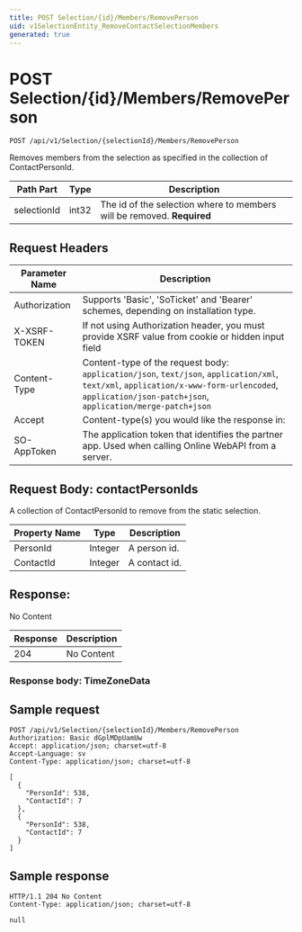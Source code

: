 ```yaml
---
title: POST Selection/{id}/Members/RemovePerson
uid: v1SelectionEntity_RemoveContactSelectionMembers
generated: true
---
```


# POST Selection/{id}/Members/RemovePerson

```http
POST /api/v1/Selection/{selectionId}/Members/RemovePerson
```

Removes members from the selection as  specified in the collection of ContactPersonId.






| Path Part | Type | Description |
|-----------|------|-------------|
| selectionId | int32 | The id of the selection where to members will be removed. **Required** |



## Request Headers

| Parameter Name | Description |
|----------------|-------------|
| Authorization  | Supports 'Basic', 'SoTicket' and 'Bearer' schemes, depending on installation type. |
| X-XSRF-TOKEN   | If not using Authorization header, you must provide XSRF value from cookie or hidden input field |
| Content-Type | Content-type of the request body: `application/json`, `text/json`, `application/xml`, `text/xml`, `application/x-www-form-urlencoded`, `application/json-patch+json`, `application/merge-patch+json` |
| Accept         | Content-type(s) you would like the response in:  |
| SO-AppToken | The application token that identifies the partner app. Used when calling Online WebAPI from a server. |

## Request Body: contactPersonIds 

A collection of ContactPersonId to remove from the static selection. 

| Property Name | Type |  Description |
|----------------|------|--------------|
| PersonId | Integer | A person id. |
| ContactId | Integer | A contact id. |

## Response:

No Content

| Response | Description |
|----------------|-------------|
| 204 | No Content |

### Response body: TimeZoneData


## Sample request

```http!
POST /api/v1/Selection/{selectionId}/Members/RemovePerson
Authorization: Basic dGplMDpUamUw
Accept: application/json; charset=utf-8
Accept-Language: sv
Content-Type: application/json; charset=utf-8

[
  {
    "PersonId": 538,
    "ContactId": 7
  },
  {
    "PersonId": 538,
    "ContactId": 7
  }
]
```

## Sample response

```http_
HTTP/1.1 204 No Content
Content-Type: application/json; charset=utf-8

null
```